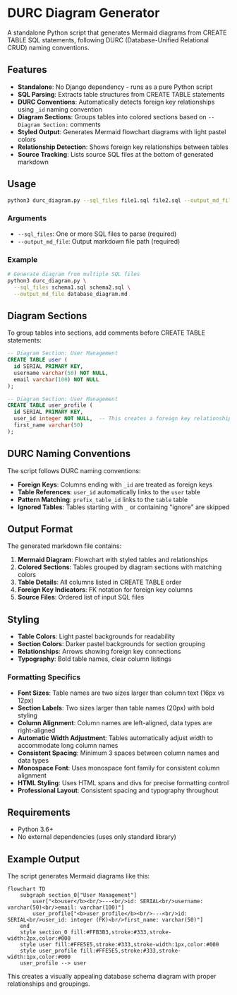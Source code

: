 # DURC Diagram Generator

A standalone Python script that generates Mermaid diagrams from CREATE TABLE SQL statements, following DURC (Database-Unified Relational CRUD) naming conventions.

## Features

- **Standalone**: No Django dependency - runs as a pure Python script
- **SQL Parsing**: Extracts table structures from CREATE TABLE statements
- **DURC Conventions**: Automatically detects foreign key relationships using `_id` naming convention
- **Diagram Sections**: Groups tables into colored sections based on `-- Diagram Section:` comments
- **Styled Output**: Generates Mermaid flowchart diagrams with light pastel colors
- **Relationship Detection**: Shows foreign key relationships between tables
- **Source Tracking**: Lists source SQL files at the bottom of generated markdown

## Usage

```bash
python3 durc_diagram.py --sql_files file1.sql file2.sql --output_md_file diagram.md
```

### Arguments

- `--sql_files`: One or more SQL files to parse (required)
- `--output_md_file`: Output markdown file path (required)

### Example

```bash
# Generate diagram from multiple SQL files
python3 durc_diagram.py \
  --sql_files schema1.sql schema2.sql \
  --output_md_file database_diagram.md
```

## Diagram Sections

To group tables into sections, add comments before CREATE TABLE statements:

```sql
-- Diagram Section: User Management
CREATE TABLE user (
  id SERIAL PRIMARY KEY,
  username varchar(50) NOT NULL,
  email varchar(100) NOT NULL
);

-- Diagram Section: User Management
CREATE TABLE user_profile (
  id SERIAL PRIMARY KEY,
  user_id integer NOT NULL,  -- This creates a foreign key relationship
  first_name varchar(50)
);
```

## DURC Naming Conventions

The script follows DURC naming conventions:

- **Foreign Keys**: Columns ending with `_id` are treated as foreign keys
- **Table References**: `user_id` automatically links to the `user` table
- **Pattern Matching**: `prefix_table_id` links to the `table` table
- **Ignored Tables**: Tables starting with `_` or containing "ignore" are skipped

## Output Format

The generated markdown file contains:

1. **Mermaid Diagram**: Flowchart with styled tables and relationships
2. **Colored Sections**: Tables grouped by diagram sections with matching colors
3. **Table Details**: All columns listed in CREATE TABLE order
4. **Foreign Key Indicators**: FK notation for foreign key columns
5. **Source Files**: Ordered list of input SQL files

## Styling

- **Table Colors**: Light pastel backgrounds for readability
- **Section Colors**: Darker pastel backgrounds for section grouping
- **Relationships**: Arrows showing foreign key connections
- **Typography**: Bold table names, clear column listings

### Formatting Specifics

- **Font Sizes**: Table names are two sizes larger than column text (16px vs 12px)
- **Section Labels**: Two sizes larger than table names (20px) with bold styling
- **Column Alignment**: Column names are left-aligned, data types are right-aligned
- **Automatic Width Adjustment**: Tables automatically adjust width to accommodate long column names
- **Consistent Spacing**: Minimum 3 spaces between column names and data types
- **Monospace Font**: Uses monospace font family for consistent column alignment
- **HTML Styling**: Uses HTML spans and divs for precise formatting control
- **Professional Layout**: Consistent spacing and typography throughout

## Requirements

- Python 3.6+
- No external dependencies (uses only standard library)

## Example Output

The script generates Mermaid diagrams like this:

```mermaid
flowchart TD
    subgraph section_0["User Management"]
        user["<b>user</b><br/>---<br/>id: SERIAL<br/>username: varchar(50)<br/>email: varchar(100)"]
        user_profile["<b>user_profile</b><br/>---<br/>id: SERIAL<br/>user_id: integer (FK)<br/>first_name: varchar(50)"]
    end
    style section_0 fill:#FFB3B3,stroke:#333,stroke-width:2px,color:#000
    style user fill:#FFE5E5,stroke:#333,stroke-width:1px,color:#000
    style user_profile fill:#FFE5E5,stroke:#333,stroke-width:1px,color:#000
    user_profile --> user
```

This creates a visually appealing database schema diagram with proper relationships and groupings.
